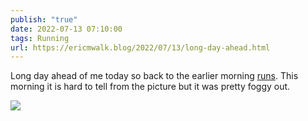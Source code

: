 ```yaml
---
publish: "true"
date: 2022-07-13 07:10:00
tags: Running
url: https://ericmwalk.blog/2022/07/13/long-day-ahead.html
---
```


Long day ahead of me today so back to the earlier morning [runs](http://www.strava.com/activities/7461789968). This morning it is hard to tell from the picture but it was pretty foggy out.

![](https://ericmwalk.blog/uploads/2022/67fc43f431.jpg)